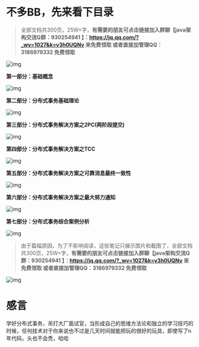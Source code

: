
# 不多BB，先来看下目录

> 全部文档共300页，25W+字，**有需要的朋友可点击链接加入群聊【java架构交流Q群：930254941 】：https://jq.qq.com/?_wv=1027&k=v3h0UQNv 来免费领取 或者直接加管理QQ：3186979332 免费领取**

![img](http://p1-tt.byteimg.com/large/pgc-image/f1bae5081609499db4896a3d9713ec8a)



**第一部分：基础概念**

![img](http://p9-tt.byteimg.com/large/pgc-image/ad4aa113924e4e1fb372861080aaff70)



**第二部分：分布式事务基础理论**

![img](http://p6-tt.byteimg.com/large/pgc-image/fa95440bcb7f4a6395a60ef2f5ab6861)



**第三部分：分布式事务解决方案之2PC(两阶段提交)**

![img](http://p1-tt.byteimg.com/large/pgc-image/55ed264822154b6ebcbed7599bdd6863)



**第四部分：分布式事务解决方案之TCC**

![img](http://p1-tt.byteimg.com/large/pgc-image/ac622e68a5bf48eea6651c2af535d6f8)



**第五部分：分布式事务解决方案之可靠消息最终一致性**

![img](http://p6-tt.byteimg.com/large/pgc-image/38d25fe675f94fa3b2ba8185d39cb10d)



**第六部分：分布式事务解决方案之最大努力通知**

![img](http://p1-tt.byteimg.com/large/pgc-image/7421ba0618b146018e24a5b2b7129541)



**第七部分：分布式事务综合案例分析**

![img](http://p9-tt.byteimg.com/large/pgc-image/4b7ae34e969e4b139be0a1371fae667b)



> 由于篇幅原因，为了不影响阅读，这些笔记只展示图片和截图了，全部文档共300页，25W+字，**有需要的朋友可点击链接加入群聊【java架构交流Q群：930254941 】：https://jq.qq.com/?_wv=1027&k=v3h0UQNv 来免费领取 或者直接加管理QQ：3186979332 免费领取**

![img](http://p26-tt.byteimg.com/large/pgc-image/ee765ecdbb68498581fc7fb517d9c1dc)



# 感言

学好分布式事务，吊打大厂面试官，当形成自己的思维方法论和独立的学习技巧的时候，任何技术对于你来说也不过是几天时间就能把玩的很好的玩具，即使写了n年代码，头也不会秃，哈哈
